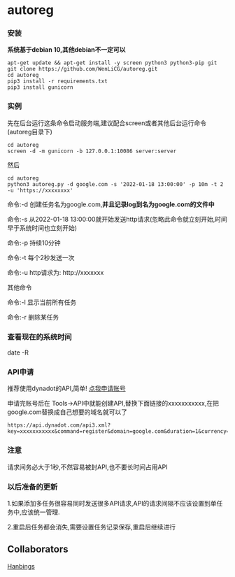 # autoreg

### 安装
**系统基于debian 10,其他debian不一定可以**
```
apt-get update && apt-get install -y screen python3 python3-pip git
git clone https://github.com/WenLiCG/autoreg.git
cd autoreg
pip3 install -r requirements.txt
pip3 install gunicorn
```


### 实例
先在后台运行这条命令启动服务端,建议配合screen或者其他后台运行命令(autoreg目录下)
```
cd autoreg
screen -d -m gunicorn -b 127.0.0.1:10086 server:server
```
然后
```
cd autoreg
python3 autoreg.py -d google.com -s '2022-01-18 13:00:00' -p 10m -t 2 -u 'https://xxxxxxxx'
```
命令:-d 创建任务名为google.com,**并且记录log到名为google.com的文件中**

命令:-s 从2022-01-18 13:00:00就开始发送http请求(忽略此命令就立刻开始,时间早于系统时间也立刻开始)

命令:-p 持续10分钟

命令:-t 每个2秒发送一次

命令:-u http请求为: http://xxxxxxx

其他命令

命令:-l 显示当前所有任务

命令:-r 删除某任务

### 查看现在的系统时间
date -R

### API申请
推荐使用dynadot的API,简单! [点我申请账号](http://www.dynadot.com/?s9R7O6J9A6We7Q7A)

申请完账号后在 Tools->API中就能创建API,替换下面链接的xxxxxxxxxxx,在把google.com替换成自己想要的域名就可以了
```
https://api.dynadot.com/api3.xml?key=xxxxxxxxxxx&command=register&domain=google.com&duration=1&currency=USD
```
### 注意
请求间务必大于1秒,不然容易被封API,也不要长时间占用API


### 以后准备的更新
1.如果添加多任务很容易同时发送很多API请求,API的请求间隔不应该设置到单任务中,应该统一管理.

2.重启后任务都会消失,需要设置任务记录保存,重启后继续进行


## Collaborators

[Hanbings](https://github.com/Hanbings)
